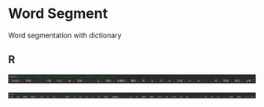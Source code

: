 # Word Segment
Word segmentation with dictionary

## R
![image](https://github.com/wei8596/Word_Segment/blob/master/result1.PNG)

![image](https://github.com/wei8596/Word_Segment/blob/master/result2.PNG)
